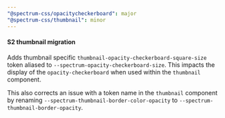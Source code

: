 ```yaml
---
"@spectrum-css/opacitycheckerboard": major
"@spectrum-css/thumbnail": minor
---
```


#### S2 thumbnail migration

Adds thumbnail specific `thumbnail-opacity-checkerboard-square-size` token aliased to `--spectrum-opacity-checkerboard-size`. This impacts the display of the `opacity-checkerboard` when used within the `thumbnail` component.

This also corrects an issue with a token name in the `thumbnail` component by renaming `--spectrum-thumbnail-border-color-opacity` to `--spectrum-thumbnail-border-opacity`.
